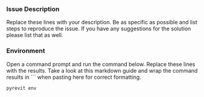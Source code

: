 ### Issue Description

Replace these lines with your description. Be as specific as possible and list steps to reproduce the issue. If you have any suggestions for the solution please list that as well.

### Environment

Open a command prompt and run the command below. Replace these lines with the results. Take a look at this markdown guide and wrap the command results in ``` when pasting here for correct formatting.

`pyrevit env`
